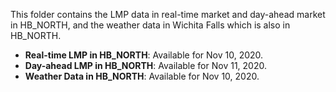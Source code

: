 This folder contains the LMP data in real-time market and day-ahead market in HB_NORTH, and the weather data in Wichita Falls which is also in HB_NORTH. 

- **Real-time LMP in HB_NORTH**: Available for Nov 10, 2020.
- **Day-ahead LMP in HB_NORTH**: Available for Nov 11, 2020.
- **Weather Data in HB_NORTH**: Available for Nov 10, 2020.